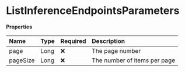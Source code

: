 # ListInferenceEndpointsParameters

**Properties**

| Name     | Type | Required | Description                  |
| :------- | :--- | :------- | :--------------------------- |
| page     | Long | ❌       | The page number              |
| pageSize | Long | ❌       | The number of items per page |
